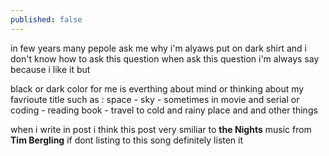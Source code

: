 ```yaml
---
published: false
---
```

in few years many pepole ask me why i'm alyaws put on dark shirt and i don't know how to ask this question when ask this question i'm always say because i like it but 


black or dark color for me is everthing about mind or thinking about my favrioute title such as : space - sky - sometimes in movie and serial or coding - reading book - travel to cold and rainy place and and other things 

when i write in post i think this post very smiliar to **the Nights** music from **Tim Bergling** if dont listing to this song definitely listen it
